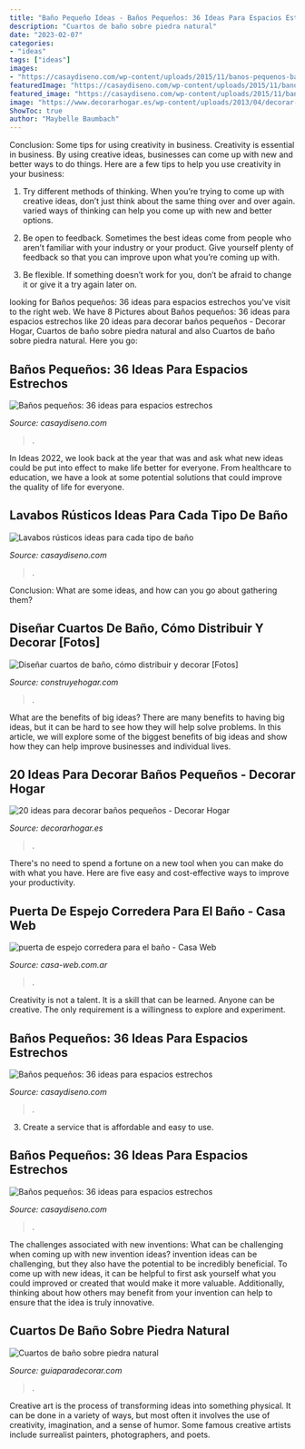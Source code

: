 ```yaml
---
title: "Baño Pequeño Ideas - Baños Pequeños: 36 Ideas Para Espacios Estrechos"
description: "Cuartos de baño sobre piedra natural"
date: "2023-02-07"
categories:
- "ideas"
tags: ["ideas"]
images:
- "https://casaydiseno.com/wp-content/uploads/2015/11/banos-pequenos-banera-losas-negras.jpg"
featuredImage: "https://casaydiseno.com/wp-content/uploads/2015/11/banos-pequenos-muebles-ceramica-blanca.jpg"
featured_image: "https://casaydiseno.com/wp-content/uploads/2015/11/banos-pequenos-muebles-ceramica-blanca.jpg"
image: "https://www.decorarhogar.es/wp-content/uploads/2013/04/decorar-banos-pequenos-16.jpg"
ShowToc: true
author: "Maybelle Baumbach"
---
```



Conclusion: Some tips for using creativity in business.
Creativity is essential in business. By using creative ideas, businesses can come up with new and better ways to do things. Here are a few tips to help you use creativity in your business:
1. Try different methods of thinking. When you’re trying to come up with creative ideas, don’t just think about the same thing over and over again. varied ways of thinking can help you come up with new and better options.

2. Be open to feedback. Sometimes the best ideas come from people who aren’t familiar with your industry or your product. Give yourself plenty of feedback so that you can improve upon what you’re coming up with.

3. Be flexible. If something doesn’t work for you, don’t be afraid to change it or give it a try again later on.

	

		
looking for Baños pequeños: 36 ideas para espacios estrechos you've visit to the right web. We have 8 Pictures about Baños pequeños: 36 ideas para espacios estrechos like 20 ideas para decorar baños pequeños - Decorar Hogar, Cuartos de baño sobre piedra natural and also Cuartos de baño sobre piedra natural. Here you go:
		
    
## Baños Pequeños: 36 Ideas Para Espacios Estrechos

<img loading=lazy src="https://casaydiseno.com/wp-content/uploads/2015/11/banos-pequenos-muebles-ceramica-blanca.jpg" onerror="this.onerror=null;this.src='https://tse2.mm.bing.net/th?id=OIP.Uu2AbL0TbZXGEJ7bmnQBFQHaKp&amp;pid=15.1';" alt="Baños pequeños: 36 ideas para espacios estrechos">

_Source: casaydiseno.com_

>. 

	

In Ideas 2022, we look back at the year that was and ask what new ideas could be put into effect to make life better for everyone. From healthcare to education, we have a look at some potential solutions that could improve the quality of life for everyone.

    
## Lavabos Rústicos Ideas Para Cada Tipo De Baño

<img loading=lazy src="http://casaydiseno.com/wp-content/uploads/2016/01/lavabos-rusticos-banos-pared-madera-roja1.jpg" onerror="this.onerror=null;this.src='https://tse3.mm.bing.net/th?id=OIP.Ykxx390qp38iJWN-1i6YqQHaLH&amp;pid=15.1';" alt="Lavabos rústicos ideas para cada tipo de baño">

_Source: casaydiseno.com_

>. 

	

Conclusion: What are some ideas, and how can you go about gathering them?
 

    
## Diseñar Cuartos De Baño, Cómo Distribuir Y Decorar [Fotos]

<img loading=lazy src="https://www.construyehogar.com/wp-content/uploads/2016/07/16.-Cuarto-de-baño-pequeño-Vía-Pinterest.jpg" onerror="this.onerror=null;this.src='https://tse1.mm.bing.net/th?id=OIP.dJRmqoBkoJApZ0QP_zWG8QHaKq&amp;pid=15.1';" alt="Diseñar cuartos de baño, cómo distribuir y decorar [Fotos]">

_Source: construyehogar.com_

>. 

	

What are the benefits of big ideas?
There are many benefits to having big ideas, but it can be hard to see how they will help solve problems. In this article, we will explore some of the biggest benefits of big ideas and show how they can help improve businesses and individual lives.

    
## 20 Ideas Para Decorar Baños Pequeños - Decorar Hogar

<img loading=lazy src="https://www.decorarhogar.es/wp-content/uploads/2013/04/decorar-banos-pequenos-16.jpg" onerror="this.onerror=null;this.src='https://tse4.mm.bing.net/th?id=OIP.quTSCT-6l_WddvP4_6N1hQHaLH&amp;pid=15.1';" alt="20 ideas para decorar baños pequeños - Decorar Hogar">

_Source: decorarhogar.es_

>. 

	

There's no need to spend a fortune on a new tool when you can make do with what you have. Here are five easy and cost-effective ways to improve your productivity.

    
## Puerta De Espejo Corredera Para El Baño - Casa Web

<img loading=lazy src="https://casa-web.com.ar/wp-content/uploads/2020/07/puerta-de-espejo-corredera-para-el-baño-429x600.jpg" onerror="this.onerror=null;this.src='https://tse1.mm.bing.net/th?id=OIP.zNOFMgOENHKdDZo7m5UaCQAAAA&amp;pid=15.1';" alt="puerta de espejo corredera para el baño - Casa Web">

_Source: casa-web.com.ar_

>. 

	

Creativity is not a talent. It is a skill that can be learned. Anyone can be creative. The only requirement is a willingness to explore and experiment.

    
## Baños Pequeños: 36 Ideas Para Espacios Estrechos

<img loading=lazy src="https://casaydiseno.com/wp-content/uploads/2015/11/banos-pequenos-banera-losas-negras.jpg" onerror="this.onerror=null;this.src='https://tse4.mm.bing.net/th?id=OIP.0eZOBtQJE_2zOlE1uXgJFQHaLH&amp;pid=15.1';" alt="Baños pequeños: 36 ideas para espacios estrechos">

_Source: casaydiseno.com_

>. 

	

3. Create a service that is affordable and easy to use.

    
## Baños Pequeños: 36 Ideas Para Espacios Estrechos

<img loading=lazy src="http://casaydiseno.com/wp-content/uploads/2015/11/banos-pequenos-losas-preciosas-blanco-verde.jpg" onerror="this.onerror=null;this.src='https://tse4.mm.bing.net/th?id=OIP.xBn2NPIx_2Hcj7cB6Un7XwHaHW&amp;pid=15.1';" alt="Baños pequeños: 36 ideas para espacios estrechos">

_Source: casaydiseno.com_

>. 

	

The challenges associated with new inventions: What can be challenging when coming up with new invention ideas?
invention ideas can be challenging, but they also have the potential to be incredibly beneficial. To come up with new ideas, it can be helpful to first ask yourself what you could improved or created that would make it more valuable. Additionally, thinking about how others may benefit from your invention can help to ensure that the idea is truly innovative.

    
## Cuartos De Baño Sobre Piedra Natural

<img loading=lazy src="https://www.guiaparadecorar.com/wp-content/uploads/2012/11/delicados-banos-sobre-piedra-natural-09.jpg" onerror="this.onerror=null;this.src='https://tse1.mm.bing.net/th?id=OIP.a4y3J5N6dnfCDOvqsB2qjAHaLH&amp;pid=15.1';" alt="Cuartos de baño sobre piedra natural">

_Source: guiaparadecorar.com_

>. 

	

Creative art is the process of transforming ideas into something physical. It can be done in a variety of ways, but most often it involves the use of creativity, imagination, and a sense of humor. Some famous creative artists include surrealist painters, photographers, and poets.


